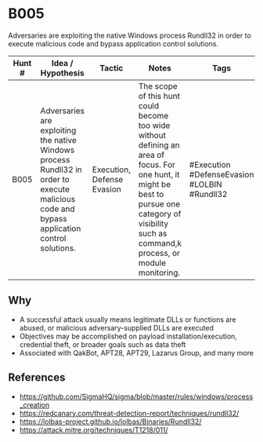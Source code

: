 # B005
Adversaries are exploiting the native Windows process Rundll32 in order to execute malicious code and bypass application control solutions.

| Hunt # | Idea / Hypothesis                                                                 | Tactic           | Notes                                   | Tags                                   | Submitter   |
|--------------|----------------------------------------------------------------------------|------------------|-----------------------------------------|----------------------------------------|----------------------------------------|
| B005       | Adversaries are exploiting the native Windows process Rundll32 in order to execute malicious code and bypass application control solutions. | Execution, Defense Evasion      | The scope of this hunt could become too wide without defining an area of focus. For one hunt, it might be best to pursue one category of visibility such as command,k process, or module monitoring. | #Execution #DefenseEvasion #LOLBIN #Rundll32 | [Claire Stromboe]([https://github.com/claire-st) |

## Why

- A successful attack usually means legitimate DLLs or functions are abused, or malicious adversary-supplied DLLs are executed
- Objectives may be accomplished on payload installation/execution, credential theft, or broader goals such as data theft
- Associated with QakBot, APT28, APT29, Lazarus Group, and many more


## References

- https://github.com/SigmaHQ/sigma/blob/master/rules/windows/process_creation
- https://redcanary.com/threat-detection-report/techniques/rundll32/
- https://lolbas-project.github.io/lolbas/Binaries/Rundll32/
- https://attack.mitre.org/techniques/T1218/011/

